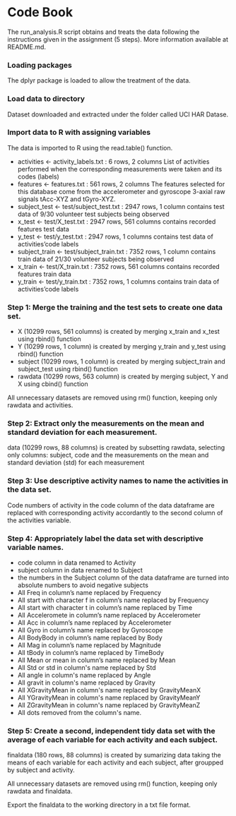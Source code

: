 # Code Book

The run_analysis.R script obtains and treats the data following the instructions given in the assignment (5 steps). More information available at README.md.

### Loading packages 
The dplyr package is loaded to allow the treatment of the data.

### Load data to directory
Dataset downloaded and extracted under the folder called UCI HAR Datase.

### Import data to R with assigning variables
The data is imported to R using the read.table() function.
- activities <- activity_labels.txt : 6 rows, 2 columns 
  List of activities performed when the corresponding measurements were taken and its codes (labels)
- features <- features.txt : 561 rows, 2 columns 
  The features selected for this database come from the accelerometer and gyroscope 3-axial raw signals tAcc-XYZ and tGyro-XYZ.
- subject_test <- test/subject_test.txt : 2947 rows, 1 column 
  contains test data of 9/30 volunteer test subjects being observed
- x_test <- test/X_test.txt : 2947 rows, 561 columns 
  contains recorded features test data
- y_test <- test/y_test.txt : 2947 rows, 1 columns 
  contains test data of activities’code labels
- subject_train <- test/subject_train.txt : 7352 rows, 1 column 
  contains train data of 21/30 volunteer subjects being observed
- x_train <- test/X_train.txt : 7352 rows, 561 columns 
  contains recorded features train data
- y_train <- test/y_train.txt : 7352 rows, 1 columns 
  contains train data of activities’code labels

### Step 1: Merge the training and the test sets to create one data set.
- X (10299 rows, 561 columns) is created by merging x_train and x_test using rbind() function
- Y (10299 rows, 1 column) is created by merging y_train and y_test using rbind() function
- subject (10299 rows, 1 column) is created by merging subject_train and subject_test using rbind() function
- rawdata (10299 rows, 563 column) is created by merging subject, Y and X using cbind() function

All unnecessary datasets are removed using rm() function, keeping only rawdata and activities.

### Step 2: Extract only the measurements on the mean and standard deviation for each measurement.
data (10299 rows, 88 columns) is created by subsetting rawdata, selecting only columns: subject, code and the measurements on the mean and standard deviation (std) for each measurement

### Step 3: Use descriptive activity names to name the activities in the data set.
Code numbers of activity in the code column of the data dataframe are replaced with corresponding activity accordantly to the second column of the activities variable.

### Step 4: Appropriately label the data set with descriptive variable names.
- code column in data renamed to Activity
- subject column in data renamed to Subject
- the numbers in the Subject column of the data dataframe are turned into absolute numbers to avoid negative subjects
- All Freq in column’s name replaced by Frequency
- All start with character f in column’s name replaced by Frequency
- All start with character t in column’s name replaced by Time
- All Acceleromete in column’s name replaced by Accelerometer
- All Acc in column’s name replaced by Accelerometer
- All Gyro in column’s name replaced by Gyroscope
- All BodyBody in column’s name replaced by Body
- All Mag in column’s name replaced by Magnitude
- All tBody in column’s name replaced by TimeBody
- All Mean or mean in column’s name replaced by Mean
- All Std or std in column's name replaced by Std
- All angle in column's name replaced by Angle
- All gravit in column's name replaced by Gravity
- All XGravityMean in column's name replaced by GravityMeanX
- All YGravityMean in column's name replaced by GravityMeanY
- All ZGravityMean in column's name replaced by GravityMeanZ
- All dots removed from the column's name.

### Step 5: Create a second, independent tidy data set with the average of each variable for each activity and each subject.
finaldata (180 rows, 88 columns) is created by sumarizing data taking the means of each variable for each activity and each subject, after groupped by subject and activity.

All unnecessary datasets are removed using rm() function, keeping only rawdata and finaldata.

Export the finaldata to the working directory in a txt file format.
